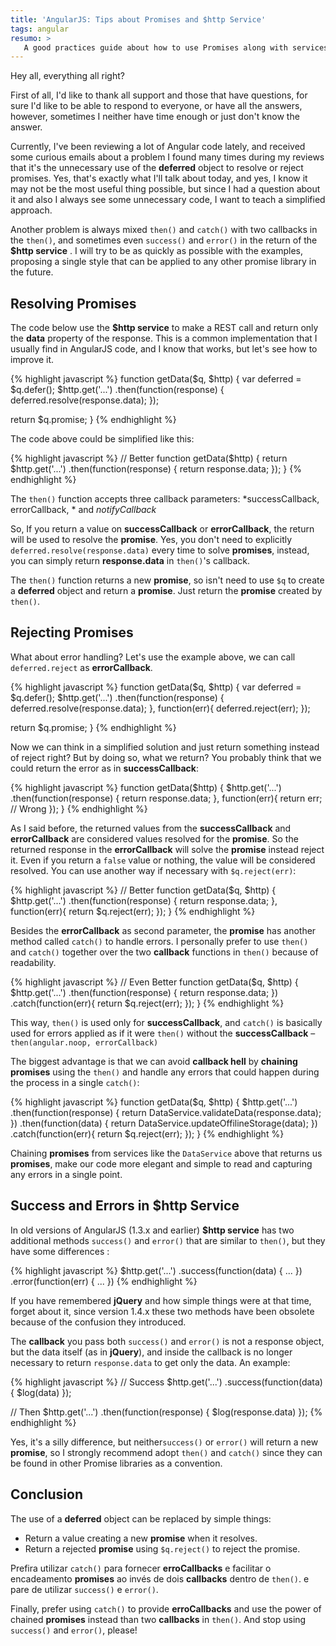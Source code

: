 ```yaml
---
title: 'AngularJS: Tips about Promises and $http Service'
tags: angular
resumo: >
   A good practices guide about how to use Promises along with services (especially the $http) in AngularJS world.
---
```


Hey all, everything all right?

First of all, I'd like to thank all support and those that have questions, for sure I'd like to be able to respond to everyone, or have all the answers, however, sometimes I neither have time enough or just don't know the answer.

Currently, I've been reviewing a lot of Angular code lately, and received some curious emails about a problem I found many times during my reviews that it's the unnecessary use of the **deferred** object to resolve or reject promises. Yes, that's exactly what I'll talk about today, and yes, I know it may not be the most useful thing possible, but since I had a question about it and also I always see some unnecessary code, I want to teach a simplified approach.

Another problem is always mixed `then()` and `catch()` with two callbacks in the `then()`, and sometimes even `success()` and `error()` in the return of the **$http service** . I will try to be as quickly as possible with the examples, proposing a single style that can be applied to any other promise library in the future.

## Resolving Promises

The code below use the **$http service** to make a REST call and return only the **data** property of the response. This is a common implementation that I usually find in AngularJS code, and I know that works, but let's see how to improve it.

{% highlight javascript %}
function getData($q, $http) {
  var deferred = $q.defer();
  $http.get('...')
    .then(function(response) {
      deferred.resolve(response.data);
    });

  return $q.promise;
}
{% endhighlight %}

The code above could be simplified like this:

{% highlight javascript %}
// Better
function getData($http) {
  return $http.get('...')
    .then(function(response) {
      return response.data;
    });
}
{% endhighlight %}

The `then()` function accepts three callback parameters: *successCallback, errorCallback, * and *notifyCallback*

So, If you return a value on **successCallback** or **errorCallback**, the return will be used to resolve the **promise**. Yes, you don't need to explicitly `deferred.resolve(response.data)` every time to solve **promises**, instead, you can simply return **response.data** in `then()`'s callback.

The `then()` function returns a new **promise**, so isn't need to use `$q` to create a **deferred** object and return a **promise**. Just return the **promise** created by `then()`.

## Rejecting Promises

What about error handling? Let's use the example above, we can call `deferred.reject` as **errorCallback**.

{% highlight javascript %}
function getData($q, $http) {
  var deferred = $q.defer();
  $http.get('...')
    .then(function(response) {
      deferred.resolve(response.data);
    },
    function(err){
      deferred.reject(err);
    });

  return $q.promise;
}
{% endhighlight %}

Now we can think in a simplified solution and just return something instead of reject right? But by doing so, what we return? You probably think that we could return the error as in **successCallback**:

{% highlight javascript %}
function getData($http) {
  $http.get('...')
    .then(function(response) {
      return response.data;
    },
    function(err){
      return err; // Wrong
    });
}
{% endhighlight %}

As I said before, the returned values from the **successCallback** and **errorCallback** are considered values resolved for the **promise**. So the returned response in the **errorCallback** will solve the **promise** instead reject it. Even if you return a `false` value or nothing, the value will be considered resolved. You can use another way if necessary with `$q.reject(err)`:

{% highlight javascript %}
// Better
function getData($q, $http) {
  $http.get('...')
    .then(function(response) {
      return response.data;
    },
    function(err){
      return $q.reject(err);
    });
}
{% endhighlight %}

Besides the **errorCallback** as second parameter, the **promise** has another method called `catch()` to handle  errors. I personally prefer to use `then()` and `catch()` together over the two **callback** functions in `then()` because of readability.

{% highlight javascript %}
// Even Better
function getData($q, $http) {
  $http.get('...')
    .then(function(response) {
      return response.data;
    })
    .catch(function(err){
      return $q.reject(err);
    });
}
{% endhighlight %}

This way, `then()` is used only for **successCallback**, and `catch()` is basically used for errors applied as if it were `then()` without the **successCallback**  – `then(angular.noop, errorCallback)`

The biggest advantage is that we can avoid **callback hell** by **chaining promises** using the `then()` and handle any errors that could happen during the process in a single `catch()`:

{% highlight javascript %}
function getData($q, $http) {
  $http.get('...')
    .then(function(response) {
      return DataService.validateData(response.data);
    })
    .then(function(data) {
      return DataService.updateOffilineStorage(data);
    })
    .catch(function(err){
      return $q.reject(err);
    });
}
{% endhighlight %}

Chaining **promises** from services like the `DataService` above that returns us **promises**, make our code more elegant and simple to read and capturing any errors in a single point.

## Success and Errors in $http Service

In old versions of AngularJS (1.3.x and earlier) **$http service** has two additional methods `success()` and `error()` that are similar to `then()`, but they have some differences :

{% highlight javascript %}
$http.get('...')
  .success(function(data) {
    ...
  })
  .error(function(err) {
    ...
  })
{% endhighlight %}

If you have remembered **jQuery** and how simple things were at that time, forget about it, since version 1.4.x these two methods have been obsolete because of the confusion they introduced.

The **callback** you pass both `success()` and `error()` is not a response object, but the data itself (as in **jQuery**), and inside the callback is no longer necessary to return `response.data` to get only the data. An example:

{% highlight javascript %}
// Success
$http.get('...')
  .success(function(data) {
    $log(data)
  });
  
// Then
$http.get('...')
  .then(function(response) {
    $log(response.data)
  });
{% endhighlight %}

Yes, it's a silly difference, but neither`success()` or `error()` will return a new **promise**, so I strongly recommend adopt `then()` and `catch()` since they can be found in other Promise libraries as a convention.

## Conclusion

The use of a **deferred** object can be replaced by simple things:

- Return a value creating a new **promise** when it resolves.
- Return a rejected **promise** using `$q.reject()` to reject the promise.

Prefira utilizar `catch()` para fornecer **erroCallbacks** e facilitar o encadeamento **promises** ao invés de dois **callbacks** dentro de `then()`. e pare de utilizar `success()` e `error()`.

Finally, prefer using  `catch()` to provide **erroCallbacks** and use the power of chained **promises** instead than two **callbacks** in `then()`. And stop using `success()` and `error()`, please!
